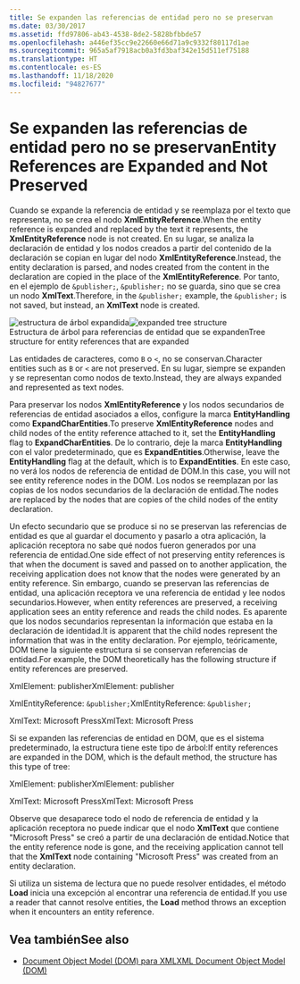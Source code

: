 ```yaml
---
title: Se expanden las referencias de entidad pero no se preservan
ms.date: 03/30/2017
ms.assetid: ffd97806-ab43-4538-8de2-5828bfbbde57
ms.openlocfilehash: a446ef35cc9e22660e66d71a9c9332f80117d1ae
ms.sourcegitcommit: 965a5af7918acb0a3fd3baf342e15d511ef75188
ms.translationtype: HT
ms.contentlocale: es-ES
ms.lasthandoff: 11/18/2020
ms.locfileid: "94827677"
---
```

# <a name="entity-references-are-expanded-and-not-preserved"></a><span data-ttu-id="ea710-102">Se expanden las referencias de entidad pero no se preservan</span><span class="sxs-lookup"><span data-stu-id="ea710-102">Entity References are Expanded and Not Preserved</span></span>
<span data-ttu-id="ea710-103">Cuando se expande la referencia de entidad y se reemplaza por el texto que representa, no se crea el nodo **XmlEntityReference**.</span><span class="sxs-lookup"><span data-stu-id="ea710-103">When the entity reference is expanded and replaced by the text it represents, the **XmlEntityReference** node is not created.</span></span> <span data-ttu-id="ea710-104">En su lugar, se analiza la declaración de entidad y los nodos creados a partir del contenido de la declaración se copian en lugar del nodo **XmlEntityReference**.</span><span class="sxs-lookup"><span data-stu-id="ea710-104">Instead, the entity declaration is parsed, and nodes created from the content in the declaration are copied in the place of the **XmlEntityReference**.</span></span> <span data-ttu-id="ea710-105">Por tanto, en el ejemplo de `&publisher;`, `&publisher;` no se guarda, sino que se crea un nodo **XmlText**.</span><span class="sxs-lookup"><span data-stu-id="ea710-105">Therefore, in the `&publisher;` example, the `&publisher;` is not saved, but instead, an **XmlText** node is created.</span></span>  
  
 <span data-ttu-id="ea710-106">![estructura de árbol expandida](media/xmlentityref-expanded-nodes.gif "xmlentityref_expanded_nodes")</span><span class="sxs-lookup"><span data-stu-id="ea710-106">![expanded tree structure](media/xmlentityref-expanded-nodes.gif "xmlentityref_expanded_nodes")</span></span>  
<span data-ttu-id="ea710-107">Estructura de árbol para referencias de entidad que se expanden</span><span class="sxs-lookup"><span data-stu-id="ea710-107">Tree structure for entity references that are expanded</span></span>  
  
 <span data-ttu-id="ea710-108">Las entidades de caracteres, como `B` o `<`, no se conservan.</span><span class="sxs-lookup"><span data-stu-id="ea710-108">Character entities such as `B` or `<` are not preserved.</span></span> <span data-ttu-id="ea710-109">En su lugar, siempre se expanden y se representan como nodos de texto.</span><span class="sxs-lookup"><span data-stu-id="ea710-109">Instead, they are always expanded and represented as text nodes.</span></span>  
  
 <span data-ttu-id="ea710-110">Para preservar los nodos **XmlEntityReference** y los nodos secundarios de referencias de entidad asociados a ellos, configure la marca **EntityHandling** como **ExpandCharEntities**.</span><span class="sxs-lookup"><span data-stu-id="ea710-110">To preserve **XmlEntityReference** nodes and child nodes of the entity reference attached to it, set the **EntityHandling** flag to **ExpandCharEntities**.</span></span> <span data-ttu-id="ea710-111">De lo contrario, deje la marca **EntityHandling** con el valor predeterminado, que es **ExpandEntities**.</span><span class="sxs-lookup"><span data-stu-id="ea710-111">Otherwise, leave the **EntityHandling** flag at the default, which is to **ExpandEntities**.</span></span> <span data-ttu-id="ea710-112">En este caso, no verá los nodos de referencia de entidad de DOM.</span><span class="sxs-lookup"><span data-stu-id="ea710-112">In this case, you will not see entity reference nodes in the DOM.</span></span> <span data-ttu-id="ea710-113">Los nodos se reemplazan por las copias de los nodos secundarios de la declaración de entidad.</span><span class="sxs-lookup"><span data-stu-id="ea710-113">The nodes are replaced by the nodes that are copies of the child nodes of the entity declaration.</span></span>  
  
 <span data-ttu-id="ea710-114">Un efecto secundario que se produce si no se preservan las referencias de entidad es que al guardar el documento y pasarlo a otra aplicación, la aplicación receptora no sabe qué nodos fueron generados por una referencia de entidad.</span><span class="sxs-lookup"><span data-stu-id="ea710-114">One side effect of not preserving entity references is that when the document is saved and passed on to another application, the receiving application does not know that the nodes were generated by an entity reference.</span></span> <span data-ttu-id="ea710-115">Sin embargo, cuando se preservan las referencias de entidad, una aplicación receptora ve una referencia de entidad y lee nodos secundarios.</span><span class="sxs-lookup"><span data-stu-id="ea710-115">However, when entity references are preserved, a receiving application sees an entity reference and reads the child nodes.</span></span> <span data-ttu-id="ea710-116">Es aparente que los nodos secundarios representan la información que estaba en la declaración de identidad.</span><span class="sxs-lookup"><span data-stu-id="ea710-116">It is apparent that the child nodes represent the information that was in the entity declaration.</span></span> <span data-ttu-id="ea710-117">Por ejemplo, teóricamente, DOM tiene la siguiente estructura si se conservan referencias de entidad.</span><span class="sxs-lookup"><span data-stu-id="ea710-117">For example, the DOM theoretically has the following structure if entity references are preserved.</span></span>  
  
 <span data-ttu-id="ea710-118">XmlElement: publisher</span><span class="sxs-lookup"><span data-stu-id="ea710-118">XmlElement: publisher</span></span>  
  
 <span data-ttu-id="ea710-119">XmlEntityReference: `&publisher;`</span><span class="sxs-lookup"><span data-stu-id="ea710-119">XmlEntityReference: `&publisher;`</span></span>  
  
 <span data-ttu-id="ea710-120">XmlText: Microsoft Press</span><span class="sxs-lookup"><span data-stu-id="ea710-120">XmlText: Microsoft Press</span></span>  
  
 <span data-ttu-id="ea710-121">Si se expanden las referencias de entidad en DOM, que es el sistema predeterminado, la estructura tiene este tipo de árbol:</span><span class="sxs-lookup"><span data-stu-id="ea710-121">If entity references are expanded in the DOM, which is the default method, the structure has this type of tree:</span></span>  
  
 <span data-ttu-id="ea710-122">XmlElement: publisher</span><span class="sxs-lookup"><span data-stu-id="ea710-122">XmlElement: publisher</span></span>  
  
 <span data-ttu-id="ea710-123">XmlText: Microsoft Press</span><span class="sxs-lookup"><span data-stu-id="ea710-123">XmlText: Microsoft Press</span></span>  
  
 <span data-ttu-id="ea710-124">Observe que desaparece todo el nodo de referencia de entidad y la aplicación receptora no puede indicar que el nodo **XmlText** que contiene "Microsoft Press" se creó a partir de una declaración de entidad.</span><span class="sxs-lookup"><span data-stu-id="ea710-124">Notice that the entity reference node is gone, and the receiving application cannot tell that the **XmlText** node containing "Microsoft Press" was created from an entity declaration.</span></span>  
  
 <span data-ttu-id="ea710-125">Si utiliza un sistema de lectura que no puede resolver entidades, el método **Load** inicia una excepción al encontrar una referencia de entidad.</span><span class="sxs-lookup"><span data-stu-id="ea710-125">If you use a reader that cannot resolve entities, the **Load** method throws an exception when it encounters an entity reference.</span></span>  
  
## <a name="see-also"></a><span data-ttu-id="ea710-126">Vea también</span><span class="sxs-lookup"><span data-stu-id="ea710-126">See also</span></span>

- [<span data-ttu-id="ea710-127">Document Object Model (DOM) para XML</span><span class="sxs-lookup"><span data-stu-id="ea710-127">XML Document Object Model (DOM)</span></span>](xml-document-object-model-dom.md)
